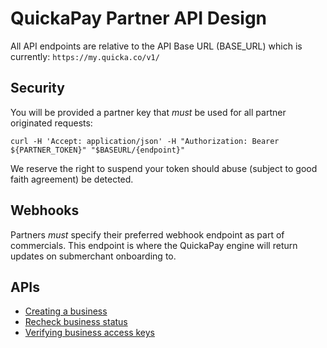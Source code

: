 # QuickaPay Partner API Design

All API endpoints are relative to the API Base URL (BASE_URL) which is currently:
`https://my.quicka.co/v1/`

## Security

You will be provided a partner key that _must_ be used for all partner originated requests:

`curl -H 'Accept: application/json' -H "Authorization: Bearer ${PARTNER_TOKEN}" "$BASEURL/{endpoint}"`

We reserve the right to suspend your token should abuse (subject to good faith agreement) be detected. 

## Webhooks

Partners _must_ specify their preferred webhook endpoint as part of commercials.
This endpoint is where the QuickaPay engine will return updates on submerchant onboarding to.

## APIs

* [Creating a business](create-business.md)
* [Recheck business status](check-business-status.md)
* [Verifying business access keys](verify-business-keys.md)
